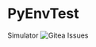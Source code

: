 # PyEnvTest
Simulator
![Gitea Issues](https://img.shields.io/gitea/issues/all/demonmaycry91/PyEnvTest)
